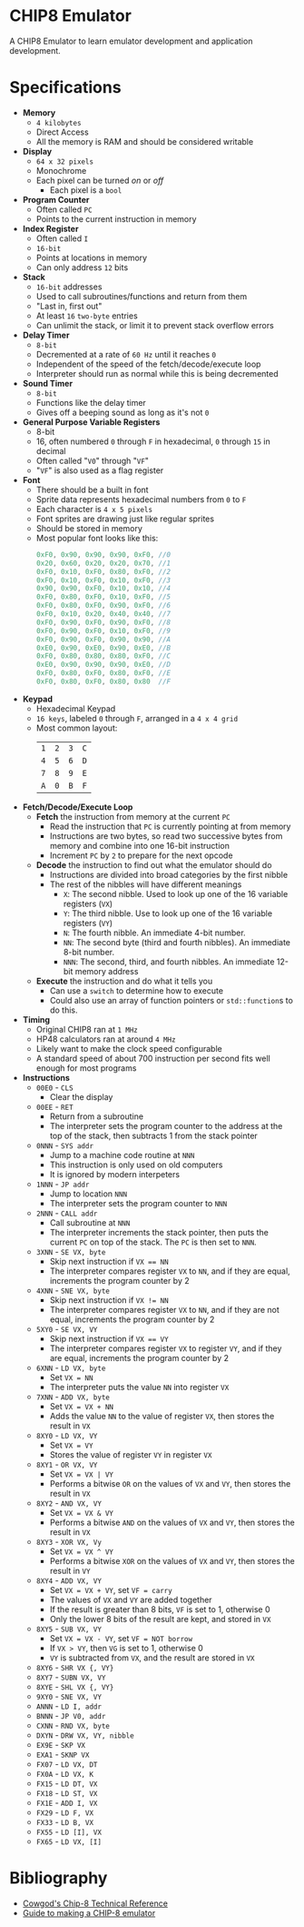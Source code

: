 # CHIP8 Emulator
A CHIP8 Emulator to learn emulator development and application development.

# Specifications
- **Memory**
    - `4 kilobytes`
    - Direct Access
    - All the memory is RAM and should be considered writable
- **Display**
    - `64 x 32 pixels`
    - Monochrome
    - Each pixel can be turned *on* or *off*
        - Each pixel is a `bool`
- **Program Counter**
    - Often called `PC`
    - Points to the current instruction in memory
- **Index Register**
    - Often called `I`
    - `16-bit`
    - Points at locations in memory
    - Can only address `12` bits
- **Stack**
    - `16-bit` addresses
    - Used to call subroutines/functions and return from them
    - "Last in, first out"
    - At least `16` `two-byte` entries
    - Can unlimit the stack, or limit it to prevent stack overflow errors
- **Delay Timer**
    - `8-bit`
    - Decremented at a rate of `60 Hz` until it reaches `0`
    - Independent of the speed of the fetch/decode/execute loop
    - Interpreter should run as normal while this is being decremented
- **Sound Timer**
    - `8-bit`
    - Functions like the delay timer
    - Gives off a beeping sound as long as it's not `0`
- **General Purpose Variable Registers**
    - 8-bit
    - 16, often numbered `0` through `F` in hexadecimal, `0` through `15` in decimal
    - Often called "`V0`" through "`VF`"
    - "`VF`" is also used as a flag register
- **Font**
    - There should be a built in font
    - Sprite data represents hexadecimal numbers from `0` to `F`
    - Each character is `4 x 5 pixels`
    - Font sprites are drawing just like regular sprites
    - Should be stored in memory
    - Most popular font looks like this:
        ```cpp
        0xF0, 0x90, 0x90, 0x90, 0xF0, //0
        0x20, 0x60, 0x20, 0x20, 0x70, //1
        0xF0, 0x10, 0xF0, 0x80, 0xF0, //2
        0xF0, 0x10, 0xF0, 0x10, 0xF0, //3
        0x90, 0x90, 0xF0, 0x10, 0x10, //4
        0xF0, 0x80, 0xF0, 0x10, 0xF0, //5
        0xF0, 0x80, 0xF0, 0x90, 0xF0, //6
        0xF0, 0x10, 0x20, 0x40, 0x40, //7
        0xF0, 0x90, 0xF0, 0x90, 0xF0, //8
        0xF0, 0x90, 0xF0, 0x10, 0xF0, //9
        0xF0, 0x90, 0xF0, 0x90, 0x90, //A
        0xE0, 0x90, 0xE0, 0x90, 0xE0, //B
        0xF0, 0x80, 0x80, 0x80, 0xF0, //C
        0xE0, 0x90, 0x90, 0x90, 0xE0, //D
        0xF0, 0x80, 0xF0, 0x80, 0xF0, //E
        0xF0, 0x80, 0xF0, 0x80, 0x80  //F
        ```
- **Keypad**
    - Hexadecimal Keypad
    - `16 keys`, labeled `0` through `F`, arranged in a `4 x 4 grid`
    - Most common layout:
        <table>
            <tr>
                <td><code>1</code></td>
                <td><code>2</code></td>
                <td><code>3</code></td>
                <td><code>C</code></td>
            </tr>
            <tr>
                <td><code>4</code></td>
                <td><code>5</code></td>
                <td><code>6</code></td>
                <td><code>D</code></td>
            </tr>
            <tr>
                <td><code>7</code></td>
                <td><code>8</code></td>
                <td><code>9</code></td>
                <td><code>E</code></td>
            </tr>
            <tr>
                <td><code>A</code></td>
                <td><code>0</code></td>
                <td><code>B</code></td>
                <td><code>F</code></td>
            </tr>
        </table>
- **Fetch/Decode/Execute Loop**
    - **Fetch** the instruction from memory at the current `PC`
        - Read the instruction that `PC` is currently pointing at from memory
        - Instructions are two bytes, so read two successive bytes from memory and combine into one 16-bit instruction
        - Increment `PC` by `2` to prepare for the next opcode
    - **Decode** the instruction to find out what the emulator should do
        - Instructions are divided into broad categories by the first nibble
        - The rest of the nibbles will have different meanings
            - `X`: The second nibble. Used to look up one of the 16 variable registers (`VX`)
            - `Y`: The third nibble. Use to look up one of the 16 variable registers (`VY`)
            - `N`: The fourth nibble. An immediate 4-bit number.
            - `NN`: The second byte (third and fourth nibbles). An immediate 8-bit number.
            - `NNN`: The second, third, and fourth nibbles. An immediate 12-bit memory address
    - **Execute** the instruction and do what it tells you
        - Can use a `switch` to determine how to execute
        - Could also use an array of function pointers or `std::function`s to do this.
- **Timing**
    - Original CHIP8 ran at `1 MHz`
    - HP48 calculators ran at around `4 MHz`
    - Likely want to make the clock speed configurable
    - A standard speed of about 700 instruction per second fits well enough for most programs
- **Instructions**
    - `00E0` - `CLS`
        - Clear the display
    - `00EE` - `RET`
        - Return from a subroutine
        - The interpreter sets the program counter to the address at the top of the stack, then subtracts 1 from the stack pointer
    - `0NNN` - `SYS addr`
        - Jump to a machine code routine at `NNN`
        - This instruction is only used on old computers
        - It is ignored by modern interpeters
    - `1NNN` - `JP addr`
        - Jump to location `NNN`
        - The interpreter sets the program counter to `NNN`
    - `2NNN` - `CALL addr`
        - Call subroutine at `NNN`
        - The interpreter increments the stack pointer, then puts the current `PC` on top of the stack. The `PC` is then set to `NNN`.
    - `3XNN` - `SE VX, byte`
        - Skip next instruction if `VX == NN`
        - The interpreter compares register `VX` to `NN`, and if they are equal, increments the program counter by 2
    - `4XNN` - `SNE VX, byte`
        - Skip next instruction if `VX != NN`
        - The interpreter compares register `VX` to `NN`, and if they are not equal, increments the program counter by 2
    - `5XY0` - `SE VX, VY`
        - Skip next instruction if `VX == VY`
        - The interpreter compares register `VX` to register `VY`, and if they are equal, increments the program counter by 2
    - `6XNN` - `LD VX, byte`
        - Set `VX = NN`
        - The interpreter puts the value `NN` into register `VX`
    - `7XNN` - `ADD VX, byte`
        - Set `VX = VX + NN`
        - Adds the value `NN` to the value of register `VX`, then stores the result in `VX`
    - `8XY0` - `LD VX, VY`
        - Set `VX = VY`
        - Stores the value of register `VY` in register `VX`
    - `8XY1` - `OR VX, VY`
        - Set `VX = VX | VY`
        - Performs a bitwise `OR` on the values of `VX` and `VY`, then stores the result in `VX`
    - `8XY2` - `AND VX, VY`
        - Set `VX = VX & VY`
        - Performs a bitwise `AND` on the values of `VX` and `VY`, then stores the result in `VX`
    - `8XY3` - `XOR VX, Vy`
        - Set `VX = VX ^ VY`
        - Performs a bitwise `XOR` on the values of `VX` and `VY`, then stores the result in `VY`
    - `8XY4` - `ADD VX, VY`
        - Set `VX = VX + VY`, set `VF = carry`
        - The values of `VX` and `VY` are added together
        - If the result is greater than 8 bits, `VF` is set to 1, otherwise 0
        - Only the lower 8 bits of the result are kept, and stored in `VX`
    - `8XY5` - `SUB VX, VY`
        - Set `VX = VX - VY`, set `VF = NOT borrow`
        - If `VX > VY`, then `VG` is set to 1, otherwise 0
        - `VY` is subtracted from `VX`, and the result are stored in `VX`
    - `8XY6` - `SHR VX {, VY}`
    - `8XY7` - `SUBN VX, VY`
    - `8XYE` - `SHL VX {, VY}`
    - `9XY0` - `SNE VX, VY`
    - `ANNN` - `LD I, addr`
    - `BNNN` - `JP V0, addr`
    - `CXNN` - `RND VX, byte`
    - `DXYN` - `DRW VX, VY, nibble`
    - `EX9E` - `SKP VX`
    - `EXA1` - `SKNP VX`
    - `FX07` - `LD VX, DT`
    - `FX0A` - `LD VX, K`
    - `FX15` - `LD DT, VX`
    - `FX18` - `LD ST, VX`
    - `FX1E` - `ADD I, VX`
    - `FX29` - `LD F, VX`
    - `FX33` - `LD B, VX`
    - `FX55` - `LD [I], VX`
    - `FX65` - `LD VX, [I]`

# Bibliography
- [Cowgod's Chip-8 Technical Reference](https://devernay.free.fr/hacks/chip8/C8TECH10.HTM)
- [Guide to making a CHIP-8 emulator](https://tobiasvl.github.io/blog/write-a-chip-8-emulator)